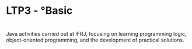 # LTP3 - °Basic 
#
Java activities carried out at IFRJ, focusing on learning programming logic, object-oriented programming, and the development of practical solutions.
